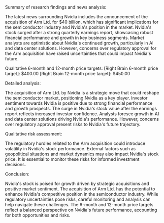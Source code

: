 Summary of research findings and news analysis:

The latest news surrounding Nvidia includes the announcement of the acquisition of Arm Ltd. for $40 billion, which has significant implications for the semiconductor industry and Nvidia's position in the market. Nvidia's stock surged after a strong quarterly earnings report, showcasing robust financial performance and growth in key business segments. Market analysts are optimistic about Nvidia's continued growth, particularly in AI and data center solutions. However, concerns over regulatory approval for the Arm acquisition have raised uncertainties that could impact Nvidia's future.

Qualitative 6-month and 12-month price targets:
[Right Brain 6-month price target]: $400.00
[Right Brain 12-month price target]: $450.00

Detailed analysis:

The acquisition of Arm Ltd. by Nvidia is a strategic move that could reshape the semiconductor market, positioning Nvidia as a key player. Investor sentiment towards Nvidia is positive due to strong financial performance and growth prospects. The surge in Nvidia's stock value after the earnings report reflects increased investor confidence. Analysts foresee growth in AI and data center solutions driving Nvidia's performance. However, concerns over regulatory approval present risks to Nvidia's future trajectory.

Qualitative risk assessment:

The regulatory hurdles related to the Arm acquisition could introduce volatility in Nvidia's stock performance. External factors such as geopolitical situations and market dynamics may also impact Nvidia's stock price. It is essential to monitor these risks for informed investment decisions.

Conclusion:

Nvidia's stock is poised for growth driven by strategic acquisitions and positive market sentiment. The acquisition of Arm Ltd. has the potential to enhance Nvidia's competitive position in the semiconductor industry. While regulatory uncertainties pose risks, careful monitoring and analysis can help navigate these challenges. The 6-month and 12-month price targets reflect a balanced perspective on Nvidia's future performance, accounting for both opportunities and risks.